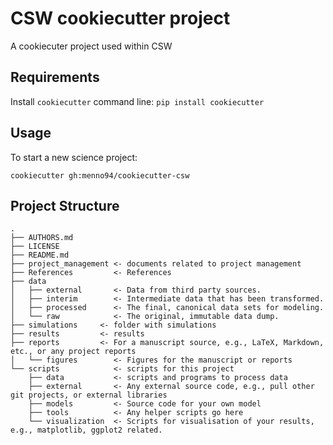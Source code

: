 CSW cookiecutter project
====================

A cookiecuter project used within CSW

Requirements
------------
Install `cookiecutter` command line: `pip install cookiecutter`    

Usage
-----
To start a new science project:

`cookiecutter gh:menno94/cookiecutter-csw`

Project Structure
-----------------

```
.
├── AUTHORS.md
├── LICENSE
├── README.md
├── project_management <- documents related to project management
├── References         <- References
├── data
│   ├── external       <- Data from third party sources.
│   ├── interim        <- Intermediate data that has been transformed.
│   ├── processed      <- The final, canonical data sets for modeling.
│   └── raw            <- The original, immutable data dump.
├── simulations     <- folder with simulations
├── results         <- results
├── reports         <- For a manuscript source, e.g., LaTeX, Markdown, etc., or any project reports
│   └── figures        <- Figures for the manuscript or reports
└── scripts            <- scripts for this project
    ├── data           <- scripts and programs to process data
    ├── external       <- Any external source code, e.g., pull other git projects, or external libraries
    ├── models         <- Source code for your own model
    ├── tools          <- Any helper scripts go here
    └── visualization  <- Scripts for visualisation of your results, e.g., matplotlib, ggplot2 related.
```


